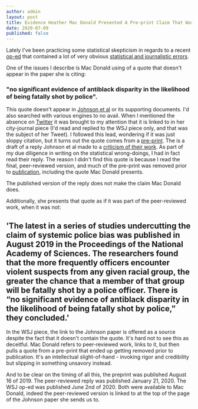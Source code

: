 ```yaml
---
author: admin
layout: post
title: Evidence Heather Mac Donald Presented A Pre-print Claim That Was Remove In Peer Review As Scientific
date: 2020-07-09
published: false
---
```


Lately I've been practicing some statistical skepticism in regards to a recent [op-ed](https://www.wsj.com/articles/the-myth-of-systemic-police-racism-11591119883) that contained a lot of very obvious [statistical and journalistic errors](https://sweeney-th.github.io/blog/2020/06/27/TheMythofSystemicPoliceRacism).

One of the issues I describe is Mac Donald using of a quote that doesn't appear in the paper she is citing:

### "no significant evidence of antiblack disparity in the likelihood of being fatally shot by police".



This quote doesn't appear in [Johnson et al](https://www.pnas.org/content/116/32/15877) or its supporting documents. I'd also searched with various engines to no avail. When I mentioned the absence on [Twitter](https://twitter.com/ThadryanJS/status/1281214846449651712?s=20) it was brought to my attention that it is linked to in her city-journal piece (I'd read and replied to the WSJ piece only, and that was the subject of her Tweet). I followed this lead, wondering if it was just sloppy citation, but it turns out the quote comes from a [pre-print](https://psyarxiv.com/dmhpu/). The is a draft of a reply Johnson et al made to a [criticism of their work](https://www.pnas.org/content/117/3/1261). As part of my due diligence in writing on the statistical wrong-doings, I had in fact read their reply. The reason I didn't find this quote is because I read the final, peer-reviewed version, and much of the pre-print was removed prior to [publication](https://www.pnas.org/content/117/3/1261), including the quote Mac Donald presents.

The published version of the reply does not make the claim Mac Donald does.

Additionally, she presents that quote as if it was part of the peer-reviewed work, when it was not:

## 'The latest in a series of studies undercutting the claim of systemic police bias was published in August 2019 in the Proceedings of the National Academy of Sciences. The researchers found that the more frequently officers encounter violent suspects from any given racial group, the greater the chance that a member of that group will be fatally shot by a police officer. There is “no significant evidence of antiblack disparity in the likelihood of being fatally shot by police,” they concluded.'

In the WSJ piece, the link to the Johnson paper is offered as a source despite the fact that it doesn't contain the quote. It's hard not to see this as deceitful. Mac Donald refers to peer-reviewed work, links to it, but then pulls a quote from a pre-print that ended up getting removed prior to publication. It's an intellectual slight-of-hand - invoking rigor and credibility but slipping in something unsavory instead.

And to be clear on the timing of all this, the preprint was published August 16 of 2019. The peer-reviewed reply was published January 21, 2020. The WSJ op-ed was published June 2nd of 2020. Both were available to Mac Donald, indeed the peer-reviewed version is linked to at the top of the page of the Johnson paper she sends us to.